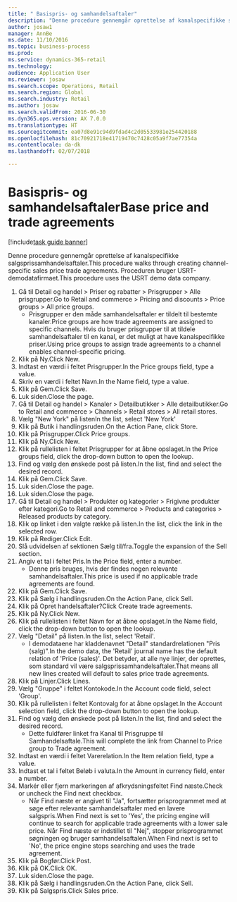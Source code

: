 ```yaml
--- 
title: " Basispris- og samhandelsaftaler"
description: "Denne procedure gennemgår oprettelse af kanalspecifikke salgsprissamhandelsaftaler."
author: josaw1
manager: AnnBe
ms.date: 11/10/2016
ms.topic: business-process
ms.prod: 
ms.service: dynamics-365-retail
ms.technology: 
audience: Application User
ms.reviewer: josaw
ms.search.scope: Operations, Retail
ms.search.region: Global
ms.search.industry: Retail
ms.author: josaw
ms.search.validFrom: 2016-06-30
ms.dyn365.ops.version: AX 7.0.0
ms.translationtype: HT
ms.sourcegitcommit: ea07d8e91c94d9fdad4c2d05533981e254420188
ms.openlocfilehash: 81c70921718e41719470c7428c05a9f7ae77354a
ms.contentlocale: da-dk
ms.lasthandoff: 02/07/2018

---
```

# <a name="base-price-and-trade-agreements"></a><span data-ttu-id="9f930-103"> Basispris- og samhandelsaftaler</span><span class="sxs-lookup"><span data-stu-id="9f930-103">Base price and trade agreements</span></span>

[!include[task guide banner](../includes/task-guide-banner.md)]

<span data-ttu-id="9f930-104">Denne procedure gennemgår oprettelse af kanalspecifikke salgsprissamhandelsaftaler.</span><span class="sxs-lookup"><span data-stu-id="9f930-104">This procedure walks through creating channel-specific sales price trade agreements.</span></span> <span data-ttu-id="9f930-105">Proceduren bruger USRT-demodatafirmaet.</span><span class="sxs-lookup"><span data-stu-id="9f930-105">This procedure uses the USRT demo data company.</span></span>

1. <span data-ttu-id="9f930-106">Gå til Detail og handel > Priser og rabatter > Prisgrupper > Alle prisgrupper.</span><span class="sxs-lookup"><span data-stu-id="9f930-106">Go to Retail and commerce > Pricing and discounts > Price groups > All price groups.</span></span>
    * <span data-ttu-id="9f930-107">Prisgrupper er den måde samhandelsaftaler er tildelt til bestemte kanaler.</span><span class="sxs-lookup"><span data-stu-id="9f930-107">Price groups are how trade agreements are assigned to specific channels.</span></span> <span data-ttu-id="9f930-108">Hvis du bruger prisgrupper til at tildele samhandelsaftaler til en kanal, er det muligt at have kanalspecifikke priser.</span><span class="sxs-lookup"><span data-stu-id="9f930-108">Using price groups to assign trade agreements to a channel enables channel-specific pricing.</span></span>  
2. <span data-ttu-id="9f930-109">Klik på Ny.</span><span class="sxs-lookup"><span data-stu-id="9f930-109">Click New.</span></span>
3. <span data-ttu-id="9f930-110">Indtast en værdi i feltet Prisgrupper.</span><span class="sxs-lookup"><span data-stu-id="9f930-110">In the Price groups field, type a value.</span></span>
4. <span data-ttu-id="9f930-111">Skriv en værdi i feltet Navn.</span><span class="sxs-lookup"><span data-stu-id="9f930-111">In the Name field, type a value.</span></span>
5. <span data-ttu-id="9f930-112">Klik på Gem.</span><span class="sxs-lookup"><span data-stu-id="9f930-112">Click Save.</span></span>
6. <span data-ttu-id="9f930-113">Luk siden.</span><span class="sxs-lookup"><span data-stu-id="9f930-113">Close the page.</span></span>
7. <span data-ttu-id="9f930-114">Gå til Detail og handel > Kanaler > Detailbutikker > Alle detailbutikker.</span><span class="sxs-lookup"><span data-stu-id="9f930-114">Go to Retail and commerce > Channels > Retail stores > All retail stores.</span></span>
8. <span data-ttu-id="9f930-115">Vælg "New York" på listen</span><span class="sxs-lookup"><span data-stu-id="9f930-115">In the list, select 'New York'</span></span>
9. <span data-ttu-id="9f930-116">Klik på Butik i handlingsruden.</span><span class="sxs-lookup"><span data-stu-id="9f930-116">On the Action Pane, click Store.</span></span>
10. <span data-ttu-id="9f930-117">Klik på Prisgrupper.</span><span class="sxs-lookup"><span data-stu-id="9f930-117">Click Price groups.</span></span>
11. <span data-ttu-id="9f930-118">Klik på Ny.</span><span class="sxs-lookup"><span data-stu-id="9f930-118">Click New.</span></span>
12. <span data-ttu-id="9f930-119">Klik på rullelisten i feltet Prisgrupper for at åbne opslaget.</span><span class="sxs-lookup"><span data-stu-id="9f930-119">In the Price groups field, click the drop-down button to open the lookup.</span></span>
13. <span data-ttu-id="9f930-120">Find og vælg den ønskede post på listen.</span><span class="sxs-lookup"><span data-stu-id="9f930-120">In the list, find and select the desired record.</span></span>
14. <span data-ttu-id="9f930-121">Klik på Gem.</span><span class="sxs-lookup"><span data-stu-id="9f930-121">Click Save.</span></span>
15. <span data-ttu-id="9f930-122">Luk siden.</span><span class="sxs-lookup"><span data-stu-id="9f930-122">Close the page.</span></span>
16. <span data-ttu-id="9f930-123">Luk siden.</span><span class="sxs-lookup"><span data-stu-id="9f930-123">Close the page.</span></span>
17. <span data-ttu-id="9f930-124">Gå til Detail og handel > Produkter og kategorier > Frigivne produkter efter kategori.</span><span class="sxs-lookup"><span data-stu-id="9f930-124">Go to Retail and commerce > Products and categories > Released products by category.</span></span>
18. <span data-ttu-id="9f930-125">Klik op linket i den valgte række på listen.</span><span class="sxs-lookup"><span data-stu-id="9f930-125">In the list, click the link in the selected row.</span></span>
19. <span data-ttu-id="9f930-126">Klik på Rediger.</span><span class="sxs-lookup"><span data-stu-id="9f930-126">Click Edit.</span></span>
20. <span data-ttu-id="9f930-127">Slå udvidelsen af sektionen Sælg til/fra.</span><span class="sxs-lookup"><span data-stu-id="9f930-127">Toggle the expansion of the Sell section.</span></span>
21. <span data-ttu-id="9f930-128">Angiv et tal i feltet Pris.</span><span class="sxs-lookup"><span data-stu-id="9f930-128">In the Price field, enter a number.</span></span>
    * <span data-ttu-id="9f930-129">Denne pris bruges, hvis der findes nogen relevante samhandelsaftaler.</span><span class="sxs-lookup"><span data-stu-id="9f930-129">This price is used if no applicable trade agreements are found.</span></span>  
22. <span data-ttu-id="9f930-130">Klik på Gem.</span><span class="sxs-lookup"><span data-stu-id="9f930-130">Click Save.</span></span>
23. <span data-ttu-id="9f930-131">Klik på Sælg i handlingsruden.</span><span class="sxs-lookup"><span data-stu-id="9f930-131">On the Action Pane, click Sell.</span></span>
24. <span data-ttu-id="9f930-132">Klik på Opret handelsaftaler?</span><span class="sxs-lookup"><span data-stu-id="9f930-132">Click Create trade agreements.</span></span>
25. <span data-ttu-id="9f930-133">Klik på Ny.</span><span class="sxs-lookup"><span data-stu-id="9f930-133">Click New.</span></span>
26. <span data-ttu-id="9f930-134">Klik på rullelisten i feltet Navn for at åbne opslaget.</span><span class="sxs-lookup"><span data-stu-id="9f930-134">In the Name field, click the drop-down button to open the lookup.</span></span>
27. <span data-ttu-id="9f930-135">Vælg "Detail" på listen.</span><span class="sxs-lookup"><span data-stu-id="9f930-135">In the list, select 'Retail'.</span></span>
    * <span data-ttu-id="9f930-136">I demodataene har kladdenavnet "Detail" standardrelationen "Pris (salg)".</span><span class="sxs-lookup"><span data-stu-id="9f930-136">In the demo data, the 'Retail' journal name has the default relation of 'Price (sales)'.</span></span> <span data-ttu-id="9f930-137">Det betyder, at alle nye linjer, der oprettes, som standard vil være salgsprissamhandelsaftaler.</span><span class="sxs-lookup"><span data-stu-id="9f930-137">That means all new lines created will default to sales price trade agreements.</span></span>  
28. <span data-ttu-id="9f930-138">Klik på Linjer.</span><span class="sxs-lookup"><span data-stu-id="9f930-138">Click Lines.</span></span>
29. <span data-ttu-id="9f930-139">Vælg "Gruppe" i feltet Kontokode.</span><span class="sxs-lookup"><span data-stu-id="9f930-139">In the Account code field, select 'Group'.</span></span>
30. <span data-ttu-id="9f930-140">Klik på rullelisten i feltet Kontovalg for at åbne opslaget.</span><span class="sxs-lookup"><span data-stu-id="9f930-140">In the Account selection field, click the drop-down button to open the lookup.</span></span>
31. <span data-ttu-id="9f930-141">Find og vælg den ønskede post på listen.</span><span class="sxs-lookup"><span data-stu-id="9f930-141">In the list, find and select the desired record.</span></span>
    * <span data-ttu-id="9f930-142">Dette fuldfører linket fra Kanal til Prisgruppe til Samhandelsaftale.</span><span class="sxs-lookup"><span data-stu-id="9f930-142">This will complete the link from Channel to Price group to Trade agreement.</span></span>  
32. <span data-ttu-id="9f930-143">Indtast en værdi i feltet Varerelation.</span><span class="sxs-lookup"><span data-stu-id="9f930-143">In the Item relation field, type a value.</span></span>
33. <span data-ttu-id="9f930-144">Indtast et tal i feltet Beløb i valuta.</span><span class="sxs-lookup"><span data-stu-id="9f930-144">In the Amount in currency field, enter a number.</span></span>
34. <span data-ttu-id="9f930-145">Markér eller fjern markeringen af afkrydsningsfeltet Find næste.</span><span class="sxs-lookup"><span data-stu-id="9f930-145">Check or uncheck the Find next checkbox.</span></span>
    * <span data-ttu-id="9f930-146">Når Find næste er angivet til "Ja", fortsætter prisprogrammet med at søge efter relevante samhandelsaftaler med en lavere salgspris.</span><span class="sxs-lookup"><span data-stu-id="9f930-146">When Find next is set to 'Yes', the pricing engine will continue to search for applicable trade agreements with a lower sale price.</span></span> <span data-ttu-id="9f930-147">Når Find næste er indstillet til "Nej", stopper prisprogrammet søgningen og bruger samhandelsaftalen.</span><span class="sxs-lookup"><span data-stu-id="9f930-147">When Find next is set to 'No', the price engine stops searching and uses the trade agreement.</span></span>  
35. <span data-ttu-id="9f930-148">Klik på Bogfør.</span><span class="sxs-lookup"><span data-stu-id="9f930-148">Click Post.</span></span>
36. <span data-ttu-id="9f930-149">Klik på OK.</span><span class="sxs-lookup"><span data-stu-id="9f930-149">Click OK.</span></span>
37. <span data-ttu-id="9f930-150">Luk siden.</span><span class="sxs-lookup"><span data-stu-id="9f930-150">Close the page.</span></span>
38. <span data-ttu-id="9f930-151">Klik på Sælg i handlingsruden.</span><span class="sxs-lookup"><span data-stu-id="9f930-151">On the Action Pane, click Sell.</span></span>
39. <span data-ttu-id="9f930-152">Klik på Salgspris.</span><span class="sxs-lookup"><span data-stu-id="9f930-152">Click Sales price.</span></span>


